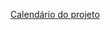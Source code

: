 [Calendário do projeto](https://github.com/freddavo/ISDOWN/tree/main/calendar/Image_Project.png?raw=true)